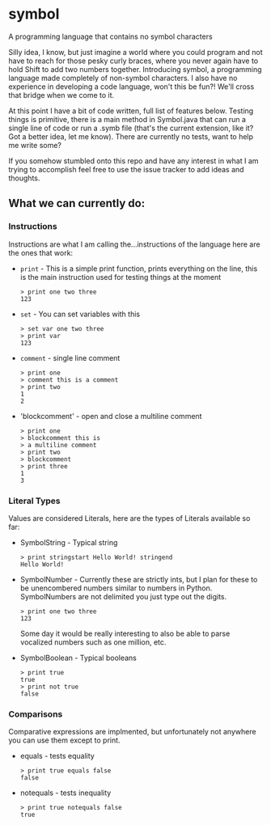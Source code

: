 # symbol
A programming language that contains no symbol characters

Silly idea, I know, but just imagine a world where you could program and not have to reach for those pesky curly braces, where you never again have to hold Shift to add two numbers together.
Introducing symbol, a programming language made completely of non-symbol characters. I also have no experience in developing a code language, won't this be fun?! We'll cross that bridge when we come to it.

At this point I have a bit of code written, full list of features below. Testing things is primitive, there is a main method in Symbol.java that can run a single line of code or run a .symb file (that's the current extension, like it? Got a better idea, let me know).
There are currently no tests, want to help me write some?

If you somehow stumbled onto this repo and have any interest in what I am trying to accomplish feel free to use the issue tracker to add ideas and thoughts.

## What we can currently do:
### Instructions
Instructions are what I am calling the...instructions of the language here are the ones that work:
* `print` - This is a simple print function, prints everything on the line, this is the main instruction used for testing things at the moment

    ```
    > print one two three
    123
    ```
* `set` - You can set variables with this
    
    ```
    > set var one two three
    > print var
    123
    ```
* `comment` - single line comment

    ```
    > print one
    > comment this is a comment
    > print two
    1
    2
    ```
* 'blockcomment' - open and close a multiline comment

    ```
    > print one
    > blockcomment this is
    > a multiline comment
    > print two
    > blockcomment
    > print three
    1
    3
    ```

### Literal Types
Values are considered Literals, here are the types of Literals available so far:
* SymbolString - Typical string

    ```
    > print stringstart Hello World! stringend
    Hello World!
    ```
* SymbolNumber - Currently these are strictly ints, but I plan for these to be unencombered numbers similar to numbers in Python. SymbolNumbers are not delimited you just type out the digits.

    ```
    > print one two three
    123
    ```
    Some day it would be really interesting to also be able to parse vocalized numbers such as one million, etc.

* SymbolBoolean - Typical booleans

    ```
    > print true
    true
    > print not true
    false
    ```

### Comparisons
Comparative expressions are implmented, but unfortunately not anywhere you can use them except to print.
* equals - tests equality

    ```
    > print true equals false
    false
    ```
* notequals - tests inequality

    ```
    > print true notequals false
    true
    ```